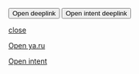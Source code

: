 <script>
function openTransferNspkDeeplink() {
    window.open("bank100000000150://qr.nspk.ru/AD10006TH9FATFTH9S2BC4T25BHS7F6E?type=02&bank=100000000078&sum=826241&cur=RUB&crc=FC9C")    
}
function openIntentDeeplink() {
    window.open("yandexbank://deeplink/intent?url=https%3A%2F%2Fcare.yandex.ru%2Fgo%2Fmarketplace%2Finsapp%3Futm_source%3Dpay%26utm_medium%3Dscanner_control%26utm_campaign%3Dpay_scanner_control_osago")    
}
</script>

<button onclick="openTransferNspkDeeplink()">Open deeplink</button>
<button onclick="openIntentDeeplink()">Open intent deeplink</button>

<a href="javascript:close();">close</a>

<a href="https://ya.ru">Open ya.ru</a>

<a href="yandexbank://deeplink/intent?url=https%3A%2F%2Fcare.yandex.ru%2Fgo%2Fmarketplace%2Finsapp%3Futm_source%3Dpay%26utm_medium%3Dscanner_control%26utm_campaign%3Dpay_scanner_control_osago">Open intent</a>
